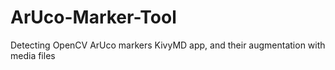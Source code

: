 # ArUco-Marker-Tool
Detecting OpenCV ArUco markers KivyMD app, and their augmentation with media files
